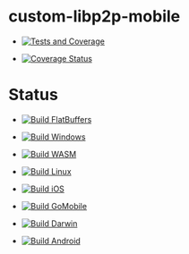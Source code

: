 # custom-libp2p-mobile

- [![Tests and Coverage](https://github.com/DecentRealized/custom-libp2p-mobile/actions/workflows/tests.yml/badge.svg)](https://github.com/DecentRealized/custom-libp2p-mobile/actions/workflows/tests.yml)

- [![Coverage Status](https://coveralls.io/repos/github/DecentRealized/custom-libp2p-mobile/badge.svg)](https://coveralls.io/github/DecentRealized/custom-libp2p-mobile)

# Status

- [![Build FlatBuffers](https://github.com/DecentRealized/custom-libp2p-mobile/actions/workflows/flatbuffers.yml/badge.svg)](https://github.com/DecentRealized/custom-libp2p-mobile/actions/workflows/flatbuffers.yml)

- [![Build Windows](https://github.com/DecentRealized/custom-libp2p-mobile/actions/workflows/windows.yml/badge.svg)](https://github.com/DecentRealized/custom-libp2p-mobile/actions/workflows/windows.yml)

- [![Build WASM](https://github.com/DecentRealized/custom-libp2p-mobile/actions/workflows/wasm.yml/badge.svg)](https://github.com/DecentRealized/custom-libp2p-mobile/actions/workflows/wasm.yml)

- [![Build Linux](https://github.com/DecentRealized/custom-libp2p-mobile/actions/workflows/linux.yml/badge.svg)](https://github.com/DecentRealized/custom-libp2p-mobile/actions/workflows/linux.yml)

- [![Build iOS](https://github.com/DecentRealized/custom-libp2p-mobile/actions/workflows/ios.yml/badge.svg)](https://github.com/DecentRealized/custom-libp2p-mobile/actions/workflows/ios.yml)

- [![Build GoMobile](https://github.com/DecentRealized/custom-libp2p-mobile/actions/workflows/gomobile.yml/badge.svg)](https://github.com/DecentRealized/custom-libp2p-mobile/actions/workflows/gomobile.yml)

- [![Build Darwin](https://github.com/DecentRealized/custom-libp2p-mobile/actions/workflows/darwin.yml/badge.svg)](https://github.com/DecentRealized/custom-libp2p-mobile/actions/workflows/darwin.yml)

- [![Build Android](https://github.com/DecentRealized/custom-libp2p-mobile/actions/workflows/android.yml/badge.svg)](https://github.com/DecentRealized/custom-libp2p-mobile/actions/workflows/android.yml)
